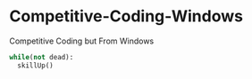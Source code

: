 # Competitive-Coding-Windows
Competitive Coding but From Windows
```python
while(not dead):
  skillUp()
```
